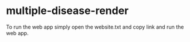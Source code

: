 # multiple-disease-render

To run the web app simply open the website.txt and copy link and run the web app.
